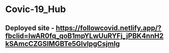 # Covic-19_Hub
## Deployed site - https://followcovid.netlify.app/?fbclid=IwAR0fq_qoB1mpYLwUuRYFj_jPBK4nnH2kSAmcCZGSlMGBTe5GlvIpgCsjmIg
